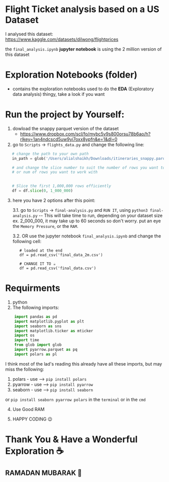 # Flight Ticket analysis based on a US Dataset

I analysed this dataset: https://www.kaggle.com/datasets/dilwong/flightprices

the `final_analysis.ipynb` **jupyter notebook** is using the 2 million version of this dataset

# Exploration Notebooks (folder)
- contains the exploration notebooks used to do the **EDA** (Exploratory data analysis) thingy, take a look if you want

# Run the project by Yourself: 

1. dowload the snappy parquet version of the dataset
   - https://www.dropbox.com/scl/fo/mybc5v9s800orsu78b6ao/h?rlkey=1an4ndcscd5uw9yi7oxx8ypfn&e=1&dl=0
2.  go to `Scripts` -> `flights_data.py` and change the following line:
   ```python
      # change the path to your own path
      in_path = glob('/Users/alialshaikh/Downloads/itineraries_snappy.parquet')[0]

      # and change the slice number to suit the number of rows you want to process
      # or num of rows you want to work with

      
      # Slice the first 1,000,000 rows efficiently
      df = df.slice(0, 1_000_000)

   ```

3. here you have 2 options after this point:


   3.1. go to `Scripts` -> `final-analysis.py` and `RUN IT`, using `python3 final-analysis.py` -- This will take time to run, depending on your dataset size ex. 2_000_000, it may take up to 60 seconds so don't worry. put an eye the `Memory Pressure`, or the `RAM`.


   3.2. OR use the jupyter notebook `final_analysis.ipynb` and change the following cell:

      ```pyhton
         # loaded at the end
         df = pd.read_csv('final_data_2m.csv')

         # CHANGE IT TO ☕️
         df = pd.read_csv('final_data.csv')
      ```


# Requirments 
1. python
2. The following imports:
  ```python
      import pandas as pd
      import matplotlib.pyplot as plt
      import seaborn as sns
      import matplotlib.ticker as mticker
      import os
      import time
      from glob import glob
      import pyarrow.parquet as pq
      import polars as pl
   ```

I think most of the lad's reading this already have all these imports, but may miss the following: 
1. polars - use --> `pip install polars`
2. pyarrow - use --> `pip install pyarrow`
3. seaborn - use --> `pip install seaborn`

or `pip install seaborn pyarrow polars` in the `terminal` or in the `cmd`

4. Use Good RAM

5. HAPPY CODING 😉



# Thank You & Have a Wonderful Exploration ☕️
## RAMADAN MUBARAK 🌙
